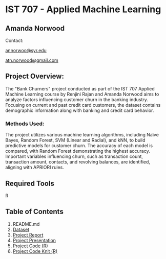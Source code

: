 # IST 707 - Applied Machine Learning

## Amanda Norwood
Contact:

annorwoo@syr.edu

atn.norwood@gmail.com

## Project Overview:

The "Bank Churners" project conducted as part of the IST 707 Applied Machine Learning course by Renjini Rajan and Amanda Norwood aims to analyze factors influencing customer churn in the banking industry. Focusing on current and past credit card customers, the dataset contains demographic information along with banking and credit card behavior.

### Methods Used:

The project utilizes various machine learning algorithms, including Naïve Bayes, Random Forest, SVM (Linear and Radial), and kNN, to build predictive models for customer churn. The accuracy of each model is compared, with Random Forest demonstrating the highest accuracy. Important variables influencing churn, such as transaction count, transaction amount, contacts, and revolving balances, are identified, aligning with APRIORI rules.



## Required Tools

R


## Table of Contents

1. README.md
2. [Dataset](https://github.com/a-n7/Applied-Data-Science-Portfolio/tree/main/Projects/IST%20707%20-%20Applied%20Machine%20Learning/Dataset)
3. [Project Report](https://github.com/a-n7/Applied-Data-Science-Portfolio/blob/main/Projects/IST%20707%20-%20Applied%20Machine%20Learning/Bank%20Churners%20Project%20Report.pdf)
4. [Project Presentation](https://github.com/a-n7/Applied-Data-Science-Portfolio/blob/main/Projects/IST%20707%20-%20Applied%20Machine%20Learning/Bank%20Churners%20Presentation.pdf)
5. [Project Code (R)](https://github.com/a-n7/Applied-Data-Science-Portfolio/blob/main/Projects/IST%20707%20-%20Applied%20Machine%20Learning/Project%20Code%20R_RMD.rmd)
6. [Project Code Knit (R)](https://github.com/a-n7/Applied-Data-Science-Portfolio/blob/main/Projects/IST%20707%20-%20Applied%20Machine%20Learning/Project%20R%20Code%20Knit.pdf)
